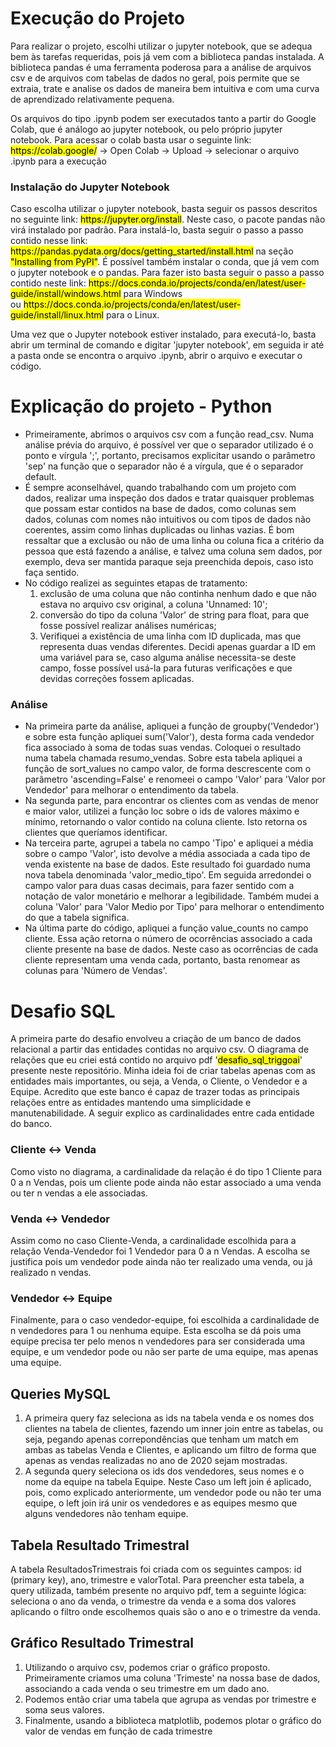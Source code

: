 # Execução do Projeto

<p>Para realizar o projeto, escolhi utilizar o jupyter notebook, que se adequa bem às tarefas requeridas, pois já vem com a biblioteca
pandas instalada. A biblioteca pandas é uma ferramenta poderosa para a análise de arquivos csv e de arquivos com tabelas de dados no geral, pois permite que se extraia, trate e analise os dados de maneira bem intuitiva e com uma curva de aprendizado relativamente pequena.</p>
<p>Os arquivos do tipo .ipynb podem ser executados tanto a partir do Google Colab, que é análogo ao jupyter notebook, ou pelo próprio
jupyter notebook. Para acessar o colab basta usar o seguinte link: <mark>https://colab.google/</mark> -> Open Colab -> Upload -> selecionar o arquivo .ipynb para a execução</p>

### Instalação do Jupyter Notebook
<p>Caso escolha utilizar o jupyter notebook, basta seguir os passos descritos no seguinte link: <mark>https://jupyter.org/install</mark>. Neste caso, o pacote pandas não virá instalado por padrão. Para instalá-lo, basta seguir o passo a passo contido nesse link: <mark>https://pandas.pydata.org/docs/getting_started/install.html</mark> na seção <mark>"Installing from PyPI"</mark>. É possível também instalar o conda, que já vem com o jupyter notebook e o pandas. Para fazer isto basta seguir o passo a passo contido neste link: <mark>https://docs.conda.io/projects/conda/en/latest/user-guide/install/windows.html</mark> para Windows<br> ou <mark>https://docs.conda.io/projects/conda/en/latest/user-guide/install/linux.html</mark> para o Linux.</p>
<p>Uma vez que o Jupyter notebook estiver instalado, para executá-lo, basta abrir um terminal de comando e digitar 'jupyter notebook', em seguida ir até a pasta onde se encontra o arquivo .ipynb, abrir o arquivo e executar o código.</p>

# Explicação do projeto - Python

+ Primeiramente, abrimos o arquivos csv com a função read_csv. Numa análise prévia do arquivo, é possível ver que o separador utilizado é o ponto e vírgula ';', portanto, precisamos explicitar usando o parâmetro 'sep' na função que o separador não é a vírgula, que é o separador default.
+ É sempre aconselhável, quando trabalhando com um projeto com dados, realizar uma inspeção dos dados e tratar quaisquer problemas que possam estar contidos na base de dados, como colunas sem dados, colunas com nomes não intuitivos ou com tipos de dados não coerentes, assim como linhas duplicadas ou linhas vazias. É bom ressaltar que a exclusão ou não de uma linha ou coluna fica a critério da pessoa que está fazendo a análise, e talvez uma coluna sem dados, por exemplo, deva ser mantida paraque seja preenchida depois, caso isto faça sentido.
+ No código realizei as seguintes etapas de tratamento:
  1. exclusão de uma coluna que não continha nenhum dado e que não estava no arquivo csv original, a coluna 'Unnamed: 10';
  2. conversão do tipo da coluna 'Valor' de string para float, para que fosse possível realizar análises numéricas;
  3. Verifiquei a existência de uma linha com ID duplicada, mas que representa duas vendas diferentes. Decidi apenas guardar a ID em uma variável para se, caso alguma análise necessita-se deste campo, fosse possível usá-la para futuras verificações e que devidas correções fossem aplicadas.

### Análise
+ Na primeira parte da análise, apliquei a função de groupby('Vendedor') e sobre esta função apliquei sum('Valor'), desta forma cada vendedor fica associado à soma de todas suas vendas. Coloquei o resultado numa tabela chamada resumo_vendas. Sobre esta tabela apliquei a função de sort_values no campo valor, de forma descrescente com o parâmetro 'ascending=False' e renomeei o campo 'Valor' para 'Valor por Vendedor' para melhorar o entendimento da tabela.
+ Na segunda parte, para encontrar os clientes com as vendas de menor e maior valor, utilizei a função loc sobre o ids de valores máximo e mínimo, retornando o valor contido na coluna cliente. Isto retorna os clientes que queríamos identificar.
+ Na terceira parte, agrupei a tabela no campo 'Tipo' e apliquei a média sobre o campo 'Valor', isto devolve a média associada a cada tipo de venda existente na base de dados. Este resultado foi guardado numa nova tabela denominada 'valor_medio_tipo'. Em seguida arredondei o campo valor para duas casas decimais, para fazer sentido com a notação de valor monetário e melhorar a legibilidade. Também mudei a coluna 'Valor' para 'Valor Medio por Tipo' para melhorar o entendimento do que a tabela significa.
+ Na última parte do código, apliquei a função value_counts no campo cliente. Essa ação retorna o número de ocorrências associado a cada cliente presente na base de dados. Neste caso as ocorrências de cada cliente representam uma venda cada, portanto, basta renomear as colunas para 'Número de Vendas'.


# Desafio SQL
<p>A primeira parte do desafio envolveu a criação de um banco de dados relacional a partir das entidades contidas no arquivo csv. O diagrama de relações que eu criei está contido no arquivo pdf '<mark>desafio_sql_triggoai</mark>' presente neste repositório. Minha ideia foi de criar tabelas apenas com as entidades mais importantes, ou seja, a Venda, o Cliente, o Vendedor e a Equipe. Acredito que este banco é capaz de trazer todas as principais relações entre as entidades mantendo uma simplicidade e manutenabilidade. A seguir explico as cardinalidades entre cada entidade do banco.</p>

### Cliente <-> Venda
<p>Como visto no diagrama, a cardinalidade da relação é do tipo 1 Cliente para 0 a n Vendas, pois um cliente pode ainda não estar associado a uma venda ou ter n vendas a ele associadas.</p>

### Venda <-> Vendedor
<p>Assim como no caso Cliente-Venda, a cardinalidade escolhida para a relação Venda-Vendedor foi 1 Vendedor para 0 a n Vendas. A escolha se justifica pois um vendedor pode ainda não ter realizado uma venda, ou já realizado n vendas.</p>

### Vendedor <-> Equipe
<p>Finalmente, para o caso vendedor-equipe, foi escolhida a cardinalidade de n vendedores para 1 ou nenhuma equipe. Esta escolha se dá pois uma equipe precisa ter pelo menos n vendedores para ser considerada uma equipe, e um vendedor pode ou não ser parte de uma equipe, mas apenas uma equipe.</p>

## Queries MySQL
1. A primeira query faz seleciona as ids na tabela venda e os nomes dos clientes na tabela de clientes, fazendo um inner join entre as tabelas, ou seja, pegando apenas correpondências que tenham um match em ambas as tabelas Venda e Clientes, e aplicando um filtro de forma que apenas as vendas realizadas no ano de 2020 sejam mostradas.
2. A segunda query seleciona os ids dos vendedores, seus nomes e o nome da equipe na tabela Equipe. Neste Caso um left join é aplicado, pois, como explicado anteriormente, um vendedor pode ou não ter uma equipe, o left join irá unir os vendedores e as equipes mesmo que alguns vendedores não tenham equipe.

## Tabela Resultado Trimestral
<p>A tabela ResultadosTrimestrais foi criada com os seguintes campos: id (primary key), ano, trimestre e valorTotal. Para preencher esta tabela, a query utilizada, também presente no arquivo pdf, tem a seguinte lógica: seleciona o ano da venda, o trimestre da venda e a soma dos valores aplicando o filtro onde escolhemos quais são o ano e o trimestre da venda.</p>

## Gráfico Resultado Trimestral
1. Utilizando o arquivo csv, podemos criar o gráfico proposto. Primeiramente criamos uma coluna 'Trimeste' na nossa base de dados, associando a cada venda o seu trimestre em um dado ano.
2. Podemos então criar uma tabela que agrupa as vendas por trimestre e soma seus valores.
3. Finalmente, usando a biblioteca matplotlib, podemos plotar o gráfico do valor de vendas em função de cada trimestre